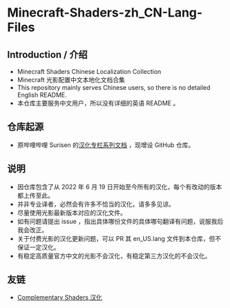 # Minecraft-Shaders-zh_CN-Lang-Files
## Introduction / 介绍
- Minecraft Shaders Chinese Localization Collection
- Minecraft 光影配置中文本地化文档合集
- This repository mainly serves Chinese users, so there is no detailed English README.
- 本仓库主要服务中文用户，所以没有详细的英语 README 。

## 仓库起源
- 原哔哩哔哩 Surisen 的[汉化专栏系列文档](https://space.bilibili.com/286713864/article) ，现增设 GitHub 仓库。

## 说明
- 因仓库包含了从 2022 年 6 月 19 日开始至今所有的汉化，每个有改动的版本都上传至此。
- 并非专业译者，必然会有许多不恰当的汉化，请多多见谅。
- 尽量使用光影最新版本对应的汉化文件。
- 如有问题请提出 issue ，指出具体哪份文件的具体哪句翻译有问题，说服我后我会改正。
- 关于付费光影的汉化更新问题，可以 PR 其 en_US.lang 文件到本仓库，但不保证一定汉化。
- 有稳定高质量官方中文的光影不会汉化，有稳定第三方汉化的不会汉化。

## 友链
- [Complementary Shaders 汉化](https://www.mcbbs.net/thread-1262472-1-1.html)
